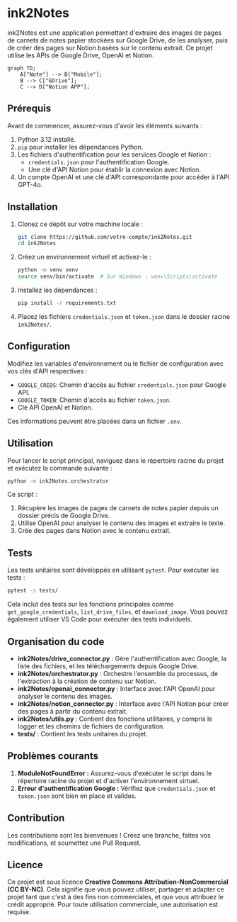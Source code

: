 # ink2Notes

ink2Notes est une application permettant d'extraire des images de pages de carnets de notes papier stockées sur Google Drive, de les analyser, puis de créer des pages sur Notion basées sur le contenu extrait. Ce projet utilise les APIs de Google Drive, OpenAI et Notion.

```mermaid
graph TD;
    A["Note"] --> B["Mobile"];
    B --> C["GDrive"];
    C --> D["Notion APP"];
```

## Prérequis

Avant de commencer, assurez-vous d'avoir les éléments suivants :

1. Python 3.12 installé.
2. `pip` pour installer les dépendances Python.
3. Les fichiers d'authentification pour les services Google et Notion :
   - `credentials.json` pour l'authentification Google.
   - Une clé d'API Notion pour établir la connexion avec Notion.
4. Un compte OpenAI et une clé d'API correspondante pour accéder à l'API GPT-4o.

## Installation

1. Clonez ce dépôt sur votre machine locale :

   ```bash
   git clone https://github.com/votre-compte/ink2Notes.git
   cd ink2Notes
   ```

2. Créez un environnement virtuel et activez-le :

   ```bash
   python -m venv venv
   source venv/bin/activate  # Sur Windows : venv\Scripts\activate
   ```

3. Installez les dépendances :

   ```bash
   pip install -r requirements.txt
   ```

4. Placez les fichiers `credentials.json` et `token.json` dans le dossier racine `ink2Notes/`.

## Configuration

Modifiez les variables d'environnement ou le fichier de configuration avec vos clés d'API respectives :

- `GOOGLE_CREDS`: Chemin d'accès au fichier `credentials.json` pour Google API.
- `GOOGLE_TOKEN`: Chemin d'accès au fichier `token.json`.
- Clé API OpenAI et Notion.

Ces informations peuvent être placées dans un fichier `.env`.

## Utilisation

Pour lancer le script principal, naviguez dans le répertoire racine du projet et exécutez la commande suivante :

```bash
python -m ink2Notes.orchestrator
```

Ce script :

1. Récupère les images de pages de carnets de notes papier depuis un dossier précis de Google Drive.
2. Utilise OpenAI pour analyser le contenu des images et extraire le texte.
3. Crée des pages dans Notion avec le contenu extrait.

## Tests

Les tests unitaires sont développés en utilisant `pytest`. Pour exécuter les tests :

```bash
pytest -s tests/
```

Cela inclut des tests sur les fonctions principales comme `get_google_credentials`, `list_drive_files`, et `download_image`. Vous pouvez également utiliser VS Code pour exécuter des tests individuels.

## Organisation du code

- **ink2Notes/drive\_connector.py** : Gère l'authentification avec Google, la liste des fichiers, et les téléchargements depuis Google Drive.
- **ink2Notes/orchestrator.py** : Orchestre l'ensemble du processus, de l'extraction à la création de contenu sur Notion.
- **ink2Notes/openai\_connector.py** : Interface avec l'API OpenAI pour analyser le contenu des images.
- **ink2Notes/notion\_connector.py** : Interface avec l'API Notion pour créer des pages à partir du contenu extrait.
- **ink2Notes/utils.py** : Contient des fonctions utilitaires, y compris le logger et les chemins de fichiers de configuration.
- **tests/** : Contient les tests unitaires du projet.

## Problèmes courants

1. **ModuleNotFoundError :** Assurez-vous d'exécuter le script dans le répertoire racine du projet et d'activer l'environnement virtuel.
2. **Erreur d'authentification Google :** Vérifiez que `credentials.json` et `token.json` sont bien en place et valides.

## Contribution

Les contributions sont les bienvenues ! Créez une branche, faites vos modifications, et soumettez une Pull Request.

## Licence

Ce projet est sous licence **Creative Commons Attribution-NonCommercial (CC BY-NC)**. Cela signifie que vous pouvez utiliser, partager et adapter ce projet tant que c'est à des fins non commerciales, et que vous attribuez le crédit approprié. Pour toute utilisation commerciale, une autorisation est requise.


